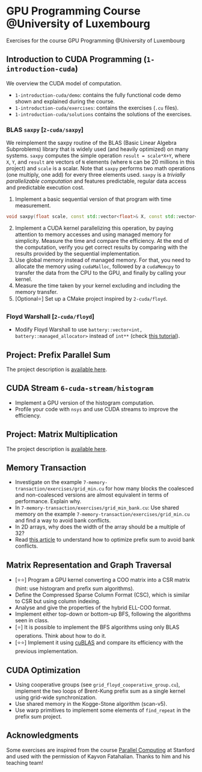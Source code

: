 # GPU Programming Course @University of Luxembourg

Exercises for the course GPU Programming @University of Luxembourg

## Introduction to CUDA Programming (`1-introduction-cuda`)

We overview the CUDA model of computation.

* `1-introduction-cuda/demo`: contains the fully functional code demo shown and explained during the course.
* `1-introduction-cuda/exercises`: contains the exercises (`.cu` files).
* `1-introduction-cuda/solutions` contains the solutions of the exercises.

### BLAS `saxpy` [`2-cuda/saxpy`]

We reimplement the saxpy routine of the BLAS (Basic Linear Algebra Subproblems) library that is widely used (and heavily optimized) on many systems.
`saxpy` computes the simple operation `result = scale*X+Y`, where `X`, `Y`, and `result` are vectors of `N` elements (where `N` can be 20 millions in this project) and `scale` is a scalar.
Note that `saxpy` performs two math operations (one multiply, one add) for every three elements used.
`saxpy` is a *trivially parallelizable computation* and features predictable, regular data access and predictable execution cost.

1. Implement a basic sequential version of that program with time measurement.
```cpp
void saxpy(float scale, const std::vector<float>& X, const std::vector<float>& Y, std::vector<float>& result);
```
2. Implement a CUDA kernel parallelizing this operation, by paying attention to memory accesses and using managed memory for simplicity. Measure the time and compare the efficiency. At the end of the computation, verify you get correct results by comparing with the results provided by the sequential implementation.
3. Use global memory instead of managed memory. For that, you need to allocate the memory using `cudaMalloc`, followed by a `cudaMemcpy` to transfer the data from the CPU to the GPU, and finally by calling your kernel.
4. Measure the time taken by your kernel excluding and including the memory transfer.
5. [Optional⭐] Set up a CMake project inspired by `2-cuda/floyd`.

### Floyd Warshall [`2-cuda/floyd`]

* Modify Floyd Warshall to use `battery::vector<int, battery::managed_allocator>` instead of `int**` (check [this tutorial](https://lattice-land.github.io/2-cuda-battery.html)).

## Project: Prefix Parallel Sum

The project description is [available here](https://github.com/ptal/gpu-programming-uni.lu/tree/main/3-scan/README.md).

## CUDA Stream `6-cuda-stream/histogram`

* Implement a GPU version of the histogram computation.
* Profile your code with `nsys` and use CUDA streams to improve the efficiency.

## Project: Matrix Multiplication

The project description is [available here](https://github.com/ptal/gpu-programming-uni.lu/blob/main/4-matrix-computation/project/README.md).

## Memory Transaction

* Investigate on the example `7-memory-transaction/exercises/grid_min.cu` for how many blocks the coalesced and non-coalesced versions are almost equivalent in terms of performance. Explain why.
* In `7-memory-transaction/exercises/grid_min_bank.cu`: Use shared memory on the example `7-memory-transaction/exercises/grid_min.cu` and find a way to avoid bank conflicts.
* In 2D arrays, why does the width of the array should be a multiple of 32?
* Read [this article](https://developer.nvidia.com/gpugems/gpugems3/part-vi-gpu-computing/chapter-39-parallel-prefix-sum-scan-cuda) to understand how to optimize prefix sum to avoid bank conflicts.

## Matrix Representation and Graph Traversal

* [⭐⭐] Program a GPU kernel converting a COO matrix into a CSR matrix (hint: use histogram and prefix sum algorithms).
* Define the Compressed Sparse Column Format (CSC), which is similar to CSR but using column indexing.
* Analyse and give the properties of the hybrid ELL-COO format.
* Implement either top-down or bottom-up BFS, following the algorithms seen in class.
* [⭐] It is possible to implement the BFS algorithms using only BLAS operations. Think about how to do it.
* [⭐⭐] Implement it using [cuBLAS](https://docs.nvidia.com/cuda/cublas/) and compare its efficiency with the previous implementation.

## CUDA Optimization

* Using cooperative groups (see `grid_floyd_cooperative_group.cu`), implement the two loops of Brent-Kung prefix sum as a single kernel using grid-wide synchronization.
* Use shared memory in the Kogge-Stone algorithm (scan-v5).
* Use warp primitives to implement some elements of `find_repeat` in the prefix sum project.

## Acknowledgments

Some exercises are inspired from the course [Parallel Computing](https://gfxcourses.stanford.edu/cs149/fall23/) at Stanford and used with the permission of Kayvon Fatahalian.
Thanks to him and his teaching team!
